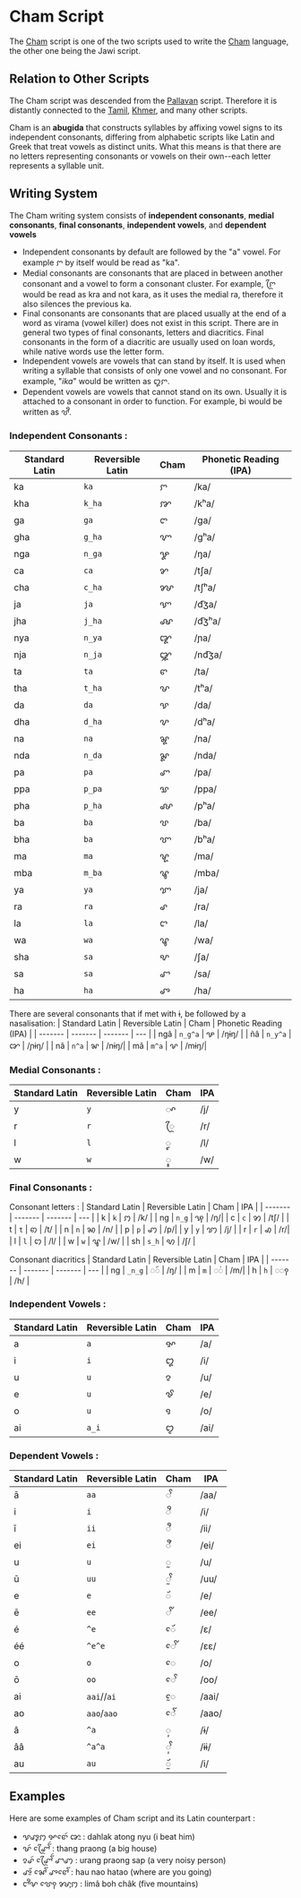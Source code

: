

# Cham Script

The [Cham](https://en.wikipedia.org/wiki/Cham_script) script is one of the two scripts used to write the [Cham](https://en.wikipedia.org/wiki/Cham_language) language, the other one being the Jawi script.


## Relation to Other Scripts

The Cham script was descended from the [Pallavan](https://en.wikipedia.org/wiki/Pallava_script) script. Therefore it is distantly connected to the [Tamil](https://en.wikipedia.org/wiki/Tamil_script), [Khmer](https://en.wikipedia.org/wiki/Khmer_script), and many other scripts.

Cham is an **abugida** that constructs syllables by affixing vowel signs to its independent consonants, differing from alphabetic scripts like Latin and Greek that treat vowels as distinct units. What this means is that there are no letters representing consonants or vowels on their own--each letter represents a syllable unit. 


## Writing System
The Cham writing system consists of **independent consonants**, **medial consonants**, **final consonants**, **independent vowels**, and **dependent vowels**

* Independent consonants by default are followed by the "a" vowel. For example ꨆ  by itself would be read as "ka".
* Medial consonants are consonants that are placed in between another consonant and a vowel to form a consonant cluster. For example, ꨆꨴ would be read as kra and not kara, as it uses the medial ra, therefore it also silences the previous ka.
* Final consonants are consonants that are placed usually at the end of a word as virama (vowel killer) does not exist in this script. There are in general two types of final consonants, letters and diacritics. Final consonants in the form of a diacritic are usually used on loan words, while native words use the letter form.
* Independent vowels are vowels that can stand by itself. It is used when writing a syllable that consists of only one vowel and no consonant. For example, "*ika*" would be written as ꨁꨆ.
* Dependent vowels are vowels that cannot stand on its own. Usually it is attached to a consonant in order to function. For example, bi would be written as ꨝꨪ.

### Independent Consonants :

| Standard Latin | Reversible Latin    | Cham | Phonetic Reading (IPA) |
| ------- | ------- | ------- | --- |
| ka  | `ka` |   ꨆ      | /ka/ |
| kha  | `k_ha`      | ꨇ      | /kʰa/ |
| ga  | `ga`      | ꨈ      | /ga/ |
| gha  | `g_ha`      | ꨉ      | /gʰa/ |
| nga | `n_ga`     | ꨋ      | /ŋa/|
| ca | `ca`      | ꨌ      | /tʃa/|
| cha | `c_ha`      | ꨍ      | /tʃʰa/|
| ja  | `ja`      | ꨎ      | /d͡ʒa/ |
| jha  | `j_ha`      | ꨏ      | /d͡ʒʰa/ |
| nya  | `n_ya`      | ꨑ      | /ɲa/ |
| nja  | `n_ja`      | ꨒ      | /nd͡ʒa/ |
| ta  | `ta`      | ꨓ      | /ta/ |
| tha  | `t_ha`      | ꨔ      | /tʰa/ |
| da  | `da`      | ꨕ      | /da/ |
| dha  | `d_ha`      | ꨖ      | /dʰa/ |
| na | `na`      | ꨘ      | /na/|
| nda  | `n_da`      | ꨙ      | /nda/ |
| pa | `pa`      | ꨚ      | /pa/|
| ppa | `p_pa`      | ꨛ      | /ppa/|
| pha | `p_ha`      | ꨜ      | /pʰa/|
| ba | `ba`      | ꨝ      | /ba/|
| bha | `ba`      | ꨞ      | /bʰa/|
| ma | `ma`      | ꨠ      | /ma/|
| mba | `m_ba`      | ꨡ      | /mba/|
| ya | `ya`      | ꨢ      | /ja/|
| ra | `ra`      | ꨣ      | /ra/|
| la | `la`      | ꨤ      | /la/|
| wa | `wa`      | ꨥ      | /wa/|
| sha | `sa`      | ꨦ      | /ʃa/|
| sa | `sa`      | ꨧ      | /sa/|
| ha | `ha`      | ꨨ      | /ha/|

There are several consonants that if met with ɨ, be followed by a nasalisation:
| Standard Latin | Reversible Latin    | Cham | Phonetic Reading (IPA) |
| ------- | ------- | ------- | --- |
| ngâ  | `n_g^a` |   ꨊ      | /ŋɨŋ/ |
| ñâ  | `n_y^a`      | ꨐ      | /ɲɨŋ/ |
| nâ | `n^a`     | ꨗ      | /nɨŋ/|
| mâ | `m^a`      | ꨟ      | /mɨŋ/|

### Medial Consonants :

| Standard Latin | Reversible Latin | Cham | IPA |
| ------- | ------- | ------- | --- |
| y       | `y`       | ◌ꨳ      | /j/ |
| r       | `r`      | ◌ꨴ      | /r/|
| l        | `l`       | ◌ꨵ      | /l/ |
| w        | `w`       | ◌ꨶ      | /w/ |

### Final Consonants :
 Consonant letters :
| Standard Latin | Reversible Latin | Cham | IPA |
| ------- | ------- | ------- | --- |
| k       | `k`       | ꩀ      | /k/ |
| ng       | `n_g`      | ꩂ      | /ŋ/|
| c        | `c`       | ꩄ      | /tʃ/ |
| t        | `t`       | ꩅ      | /t/ |
| n       | `n`       | ꩆ      | /n/ |
| p       | `p`      | ꩇ      | /p/|
| y       | `y`       | ꩈ      | /j/ |
| r       | `r`      | ꩉ      | /r/|
| l        | `l`       | ꩊ      | /l/ |
| w        | `w`       | ꨥ      | /w/ |
| sh       | `s_h`       | ꩋ      | /ʃ/ |

Consonant diacritics
| Standard Latin | Reversible Latin | Cham | IPA |
| ------- | ------- | ------- | --- |
| ng       | `_n_g`       | ◌ꩃ      | /ŋ/ |
| m       | `m`      | ◌ꩌ      | /m/|
| h        | `h`       | ◌ꩍ      | /h/ |

### Independent Vowels :

| Standard Latin | Reversible Latin | Cham | IPA |
| ------- | ------- | ------- | --- |
| a       | `a`       | ꨀ      | /a/ |
| i       | `i`      | ꨁ      | /i/|
| u        | `u`       | ꨂ      | /u/ |
| e        | `u`       | ꨃ      | /e/ |
| o        | `u`       | ꨅ      | /o/ |
| ai        | `a_i`       | ꨄ      | /ai/ |

### Dependent Vowels :

| Standard Latin | Reversible Latin | Cham | IPA  |
| ------- | ------- | ------- | ---- |
| ā      | `aa`      |◌ꨩ      | /aa/ |
| i      | `i`       | ◌ꨪ       | /i/  |
| ī      | `ii`      |◌ꨫ      | /ii/ |
| ei      | `ei`      |◌ꨬ      | /ei/ |
| u      | `u`       | ◌ꨭ       | /u/  |
| ū      | `uu`       | ◌ꨭꨩ       | /uu/  |
| e      | `e`      |◌ꨮ      | /e/ |
| ē      | `ee`       | ◌ꨮꨩ       | /ee/  |
| é      | `^e`      |ꨯꨮ      | /ɛ/ |
| éé      | `^e^e`       | ꨯꨮꨩ       | /ɛɛ/  |
| o      | `o`      |ꨯ      | /o/ |
| ō      | `oo`       | ꨯꨩ       | /oo/  |
| ai      | `aai`//`ai`      |ꨰ      | /aai/ |
| ao      | `aao`/`aao`       | ꨯꨱ       | /aao/  |
| â      | `^a`      |◌ꨲ      | /ɨ/ |
| ââ      | `^a^a`       | ◌ꨲꨩ       | /ɨɨ/  |
| au      | `au`      |◌ꨮꨭ      | /i/ |


## Examples

Here are some examples of Cham script and its Latin counterpart :

* ꨕꨨꨵꩀ ꨀꨓꨯꩃ ꨐꨭ  : dahlak atong nyu (i beat him)
* ꨔꩃ ꨚꨴꨯꨱꩃ : thang praong (a big house)
* ꨂꨣꩃ ꨚꨴꨯꨱꩃ ꨧꩇ : urang praong sap (a very noisy person)
* ꨨꨮꨭ ꨗꨯꨱ ꨨꨓꨯꨱ : hau nao hatao (where are you going)
* ꨤꨪꨟ ꨝꨯꩍ ꨍꨲꩀ : limâ boh châk (five mountains)
